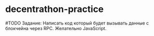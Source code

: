 # decentrathon-practice
#TODO
Задание:
Написать код который будет вызывать данные с блокчейна через RPC. Желательно JavaScript.
